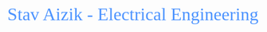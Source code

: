 ## 
<p align="center">
  <span style="
    display: inline-block;
    font-size: 36px;
    color: #0066FF;
    font-family: 'Brush Script MT', cursive;
    animation: slideIn 2s ease-in-out infinite alternate, blink 1s step-start infinite;
  ">
    Stav Aizik - Electrical Engineering 💎
  </span>
</p>

<style>
@keyframes slideIn {
  from {
    transform: translateX(-50px);
    opacity: 0.2;
  }
  to {
    transform: translateX(0px);
    opacity: 1;
  }
}

@keyframes blink {
  50% {
    opacity: 0.7;
  }
}
</style>


<!--
**stav-aizik/stav-aizik** is a ✨ _special_ ✨ repository because its `README.md` (this file) appears on your GitHub profile.

Here are some ideas to get you started:

- 🔭 I’m currently working on ...
- 🌱 I’m currently learning ...
- 👯 I’m looking to collaborate on ...
- 🤔 I’m looking for help with ...
- 💬 Ask me about ...
- 📫 How to reach me: ...
- 😄 Pronouns: ...
- ⚡ Fun fact: ...
-->
